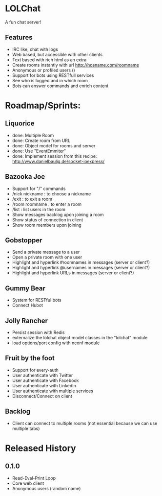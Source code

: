 
# LOLChat

A fun chat server!


## Features
- IRC like, chat with logs
- Web based, but accessible with other clients
- Text based with rich html as an extra
- Create rooms instantly with url http://hosname.com/roomname
- Anonymous or profiled users ()
- Support for bots using RESTfull services
- See who is logged and in which room
- Bots can answer commands and enrich content



# Roadmap/Sprints:

## Liquorice
- done: Multiple Room
- done: Create room from URL
- done: Object model for rooms and server
- done: Use "EventEmmiter"
- done: Implement session from this recipe: http://www.danielbaulig.de/socket-ioexpress/

## Bazooka Joe
- Support for "/" commands
- /nick nickname : to choose a nickname
- /exit : to exit a room
- /room roomname : to enter a room
- /list : list users in the room
- Show messages backlog upon joining a room
- Show status of connection in client
- Show room members upon joining

## Gobstopper
- Send a private message to a user
- Open a private room with one user
- Highlight and hyperlink #roomnames in messages (server or client?)
- Highlight and hyperlink @usernames in messages (server or client?)
- Highlight and hyperlink URLs in messages (server or client?)

## Gummy Bear
- System for RESTful bots
- Connect Hubot

## Jolly Rancher
- Persist session with Redis
- externalize the lolchat object model classes in the "lolchat" module
- load options/port config with nconf module

## Fruit by the foot
- Support for every-auth
- User authenticate with Twitter
- User authenticate with Facebook
- User authenticate with LinkedIn
- User authenticate with multiple services
- Disconnect/Connect on client


## Backlog
- Client can connect to multiple rooms (not essential because we can use multiple tabs)



# Released History

## 0.1.0
- Read-Eval-Print Loop
- Core web client
- Anonymous users (random name)


